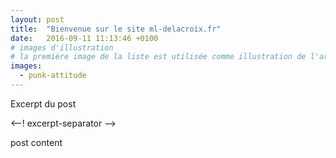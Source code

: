 ```yaml
---
layout: post
title:  "Bienvenue sur le site ml-delacroix.fr"
date:   2016-09-11 11:13:46 +0100
# images d'illustration
# la première image de la liste est utilisée comme illustration de l'article dans les pages de listing.
images:
  - punk-attitude
---
```


Excerpt du post

<--! excerpt-separator -->

post content
